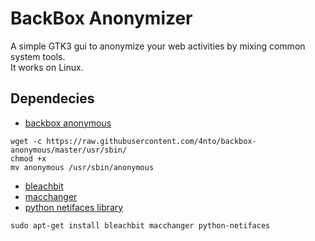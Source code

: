 BackBox Anonymizer
==============

A simple GTK3 gui to anonymize your web activities by mixing common system tools. <br />
It works on Linux.

Dependecies
--------------

* [backbox anonymous](https://github.com/4nto/backbox-anonymous)
```
wget -c https://raw.githubusercontent.com/4nto/backbox-anonymous/master/usr/sbin/
chmod +x
mv anonymous /usr/sbin/anonymous
```
* [bleachbit](http://bleachbit.sourceforge.net/)
* [macchanger](http://www.gnu.org/software/macchanger/)
* [python netifaces library](https://pypi.python.org/pypi/netiface)
```
sudo apt-get install bleachbit macchanger python-netifaces
```
